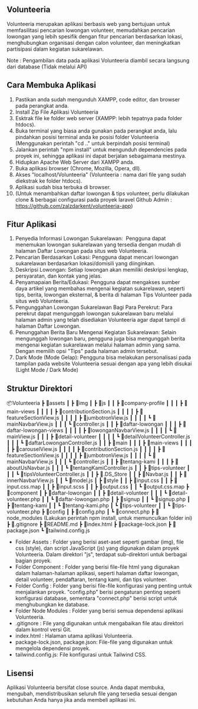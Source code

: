 ## Volunteeria
Volunteeria merupakan aplikasi berbasis web yang bertujuan untuk memfasilitasi pencarian lowongan volunteer, memudahkan pencarian lowongan yang lebih spesifik dengan fitur pencarian berdasarkan lokasi, menghubungkan organisasi dengan calon volunteer, dan meningkatkan partisipasi dalam kegiatan sukarelawan.

Note : Pengambilan data pada aplikasi Volunteeria diambil secara langsung dari database (Tidak melalui API)

## Cara Membuka Aplikasi
1. Pastikan anda sudah mengunduh XAMPP, code editor, dan browser pada perangkat anda.
2. Install Zip File Aplikasi Volunteeria
3. Esktrak file ke folder web server (XAMPP: lebih tepatnya pada folder htdocs).
4. Buka terminal yang biasa anda gunakan pada perangkat anda, lalu pindahkan posisi terminal anda ke posisi folder Volunteeria (Menggunakan perintah "cd .." untuk berpindah posisi terminal) 
5. Jalankan perintah "npm install" untuk mengunduh dependencies pada proyek ini, sehingga aplikasi ini dapat berjalan sebagaimana mestinya.
6. Hidupkan Apache Web Server dari XAMPP anda.
7. Buka aplikasi browser (Chrome, Mozilla, Opera, dll).
8. Akses "localhost/Volunteeria" (Volunteeria : nama dari file yang sudah diekstrak ke folder htdocs).
9. Aplikasi sudah bisa terbuka di browser.
10. (Untuk menambahkan daftar lowongan & tips volunteer, perlu dilakukan clone & berbagai configurasi pada proyek laravel Github Admin : https://github.com/zalzdarkent/volunteeria-app)

## Fitur Aplikasi
1.  Penyedia Informasi Lowongan Sukarelawan:  Pengguna dapat menemukan lowongan sukarelawan yang tersedia dengan mudah di halaman Daftar Lowongan pada situs web Volunteeria.
2. Pencarian Berdasarkan Lokasi: Pengguna dapat mencari lowongan sukarelawan berdasarkan lokasi/domisili yang diinginkan.
3. Deskripsi Lowongan: Setiap lowongan akan memiliki deskripsi lengkap, persyaratan, dan kontak yang jelas.
4. Penyamapaian Berita/Edukasi: Pengguna dapat mengakses sumber daya artikel yang membahas mengenai kegiatan sukarelawan, seperti tips, berita, lowongan eksternal, & berita di halaman Tips Volunteer pada situs web Volunteeria.
5. Pengunggahan Lowongan Sukarelawan Bagi Para Perekrut: Para perekrut dapat mengunggah lowongan sukarelawan baru melalui halaman admin yang telah disediakan Volunteeria agar dapat tampil di halaman Daftar Lowongan. 
6. Penunggahan Berita Baru Mengenai Kegiatan Sukarelawan: Selain mengunggah lowongan baru, pengguna juga bisa mengunggah berita mengenai kegiatan sukarelawan melalui halaman admin yang sama. Dengan memilih opsi "Tips" pada halaman admin tersebut.
7. Dark Mode (Mode Gelap): Pengguna bisa melakukan personalisasi pada tampilan pada website Volunteeria sesuai dengan apa yang lebih disukai (Light Mode / Dark Mode)

## Struktur Direktori
📦Volunteeria
 ┣ 📂assets
 ┃ ┣ 📂img
 ┃ ┣ 📂js
 ┃ ┃ ┣ 📂company-profile
 ┃ ┃ ┃ ┣ 📂main-views
 ┃ ┃ ┃ ┃ ┣ 📜contributionSection.js
 ┃ ┃ ┃ ┃ ┣ 📜featureSectionView.js
 ┃ ┃ ┃ ┃ ┣ 📜jumbotronView.js
 ┃ ┃ ┃ ┃ ┗ 📜mainNavbarView.js
 ┃ ┃ ┃ ┗ 📜controller.js
 ┃ ┃ ┣ 📂daftar-lowongan
 ┃ ┃ ┃ ┣ 📂daftar-lowongan-views
 ┃ ┃ ┃ ┃ ┣ 📜lowonganNavbarView.js
 ┃ ┃ ┃ ┃ ┗ 📜mainView.js
 ┃ ┃ ┃ ┣ 📂detail-volunteer
 ┃ ┃ ┃ ┃ ┗ 📜detailVolunteerController.js
 ┃ ┃ ┃ ┗ 📜daftarLowonganController.js
 ┃ ┃ ┣ 📂main
 ┃ ┃ ┃ ┣ 📂main-views
 ┃ ┃ ┃ ┃ ┣ 📜carouselView.js
 ┃ ┃ ┃ ┃ ┣ 📜contributionSection.js
 ┃ ┃ ┃ ┃ ┣ 📜featureSectionView.js
 ┃ ┃ ┃ ┃ ┣ 📜jumbotronView.js
 ┃ ┃ ┃ ┃ ┗ 📜mainNavbarView.js
 ┃ ┃ ┃ ┗ 📜controller.js
 ┃ ┃ ┣ 📂tentang-kami
 ┃ ┃ ┃ ┣ 📜aboutUsNavbar.js
 ┃ ┃ ┃ ┗ 📜tentangKamiController.js
 ┃ ┃ ┣ 📂tips-volunteer
 ┃ ┃ ┃ ┗ 📜tipsVolunteerController.js
 ┃ ┃ ┣ 📜.DS_Store
 ┃ ┃ ┣ 📜Navbar.js
 ┃ ┃ ┣ 📜innerNavbarView.js
 ┃ ┃ ┗ 📜model.js
 ┃ ┣ 📂style
 ┃ ┃ ┣ 📜input.css
 ┃ ┃ ┣ 📜input.css.map
 ┃ ┃ ┣ 📜input.scss
 ┃ ┃ ┣ 📜output.css
 ┃ ┃ ┗ 📜output.css.map
 ┣ 📂component
 ┃ ┣ 📂daftar-lowongan
 ┃ ┃ ┣ 📂detail-volunteer
 ┃ ┃ ┃ ┗ 📜detail-volunteer.php
 ┃ ┃ ┗ 📜daftar-lowongan.php
 ┃ ┣ 📂signup
 ┃ ┃ ┗ 📜signup.php
 ┃ ┣ 📂tentang-kami
 ┃ ┃ ┗ 📜tentang-kami.php
 ┃ ┗ 📂tips-volunteer
 ┃ ┃ ┗ 📜tips-volunteer.php
 ┣ 📂config
 ┃ ┣ 📜config.php
 ┃ ┗ 📜connect.php
 ┣ 📂 node_modules (Lakukan perintah npm install, untuk memunculkan folder ini)
 ┣ 📜.gitignore
 ┣ 📜README.md
 ┣ 📜index.html
 ┣ 📜package-lock.json
 ┣ 📜package.json
 ┗ 📜tailwind.config.js

- Folder Assets : Folder yang berisi aset-aset seperti gambar (img), file css (style), dan script JavaScript (js) yang digunakan dalam proyek Volunteeria. Dalam direktori "js", terdapat sub-direktori untuk berbagai bagian proyek.
- Folder Component : Folder yang berisi file-file html yang digunakan dalam halaman-halaman aplikasi, seperti halaman daftar lowongan, detail volunteer, pendaftaran, tentang kami, dan tips volunteer.
- Folder Config : Folder yang berisi file-file konfigurasi yang penting untuk menjalankan proyek. "config.php" berisi pengaturan penting seperti konfigurasi database, sementara "connect.php" berisi script untuk menghubungkan ke database.
- Folder Node Modules : Folder yang berisi semua dependensi aplikasi Volunteeria.
- .gitignore : File yang digunakan untuk mengabaikan file atau direktori dalam kontrol versi Git.
- index.html : Halaman utama aplikasi Volunteeria.
- package-lock.json, package.json: File-file yang digunakan untuk mengelola dependensi proyek.
- tailwind.config.js: File konfigurasi untuk Tailwind CSS.

## Lisensi
Aplikasi Volunteeria bersifat close source. Anda dapat membuka, mengubah, mendistribusikan seluruh file yang tersedia sesuai dengan kebutuhan Anda hanya jika anda membeli aplikasi ini.
